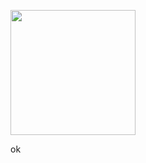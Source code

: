 <p><a href="https://heroku.com/deploy?template=https://github.com/Tnoob-dev/moodle-bot3"> <img src="https://img.shields.io/badge/Deploy%20To%20Heroku-blueviolet?style=for-the-badge&logo=heroku" width="200""/></a></p>
ok
